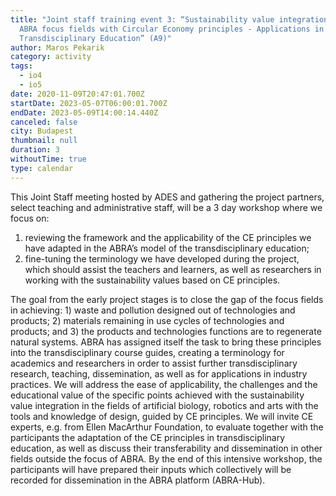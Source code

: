 ```yaml
---
title: "Joint staff training event 3: “Sustainability value integration in the
  ABRA focus fields with Circular Economy principles - Applications in
  Transdisciplinary Education” (A9)"
author: Maros Pekarik
category: activity
tags:
  - io4
  - io5
date: 2020-11-09T20:47:01.700Z
startDate: 2023-05-07T06:00:01.700Z
endDate: 2023-05-09T14:00:14.440Z
canceled: false
city: Budapest
thumbnail: null
duration: 3
withoutTime: true
type: calendar
---
```


This Joint Staff meeting hosted by ADES and gathering the project partners, select teaching and administrative staff, will be a 3 day workshop where we focus on:

1. reviewing the framework and the applicability of the CE principles we have adapted in the ABRA’s model of the transdisciplinary education;
2. fine-tuning the terminology we have developed during the project, which should assist the teachers and learners, as well as researchers in working with the sustainability values based on CE principles.

The goal from the early project stages is to close the gap of the focus fields in achieving: 1) waste and pollution designed out of technologies and products; 2) materials remaining in use cycles of technologies and products; and 3) the products and technologies functions are to regenerate natural systems. ABRA has assigned itself the task to bring these principles into the transdisciplinary course guides, creating a terminology for academics and researchers in order to assist further transdisciplinary research, teaching, dissemination, as well as for applications in industry practices.
We will address the ease of applicability, the challenges and the educational value of the specific points achieved with the sustainability value integration in the fields of artificial biology, robotics and arts with the tools and knowledge of design, guided by CE principles. We will invite CE experts, e.g. from Ellen MacArthur Foundation, to evaluate together with the participants the adaptation of the CE principles in transdisciplinary education, as well as discuss their transferability and dissemination in other fields outside the focus of ABRA. By the end of this intensive workshop, the participants will have prepared their inputs which collectively will be recorded for dissemination in the ABRA platform (ABRA-Hub).
